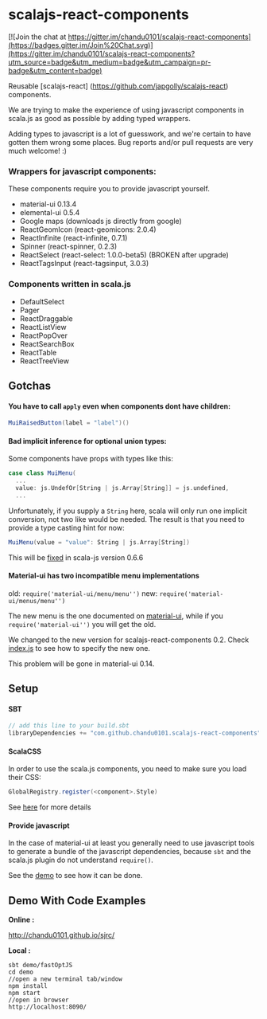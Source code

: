scalajs-react-components
========================

[![Join the chat at https://gitter.im/chandu0101/scalajs-react-components](https://badges.gitter.im/Join%20Chat.svg)](https://gitter.im/chandu0101/scalajs-react-components?utm_source=badge&utm_medium=badge&utm_campaign=pr-badge&utm_content=badge)

Reusable [scalajs-react] (https://github.com/japgolly/scalajs-react) components.

We are trying to make the experience of using javascript components in scala.js
 as good as possible by adding typed wrappers.

Adding types to javascript is a lot of guesswork, and we're certain to have gotten them wrong
 some places. Bug reports and/or pull requests are very much welcome! :)


### Wrappers for javascript components:
These components require you to provide javascript yourself.

- material-ui 0.13.4
- elemental-ui 0.5.4
- Google maps (downloads js directly from google)
- ReactGeomIcon (react-geomicons: 2.0.4)
- ReactInfinite (react-infinite, 0.7.1)
- Spinner (react-spinner, 0.2.3)
- ReactSelect (react-select: 1.0.0-beta5) (BROKEN after upgrade)
- ReactTagsInput (react-tagsinput, 3.0.3)

### Components written in scala.js
- DefaultSelect
- Pager
- ReactDraggable
- ReactListView
- ReactPopOver
- ReactSearchBox
- ReactTable
- ReactTreeView

## Gotchas

#### You have to call `apply` even when components dont have children:
```scala
MuiRaisedButton(label = "label")()
```

#### Bad implicit inference for optional union types:
Some components have props with types like this:
```scala
case class MuiMenu(
  ...
  value: js.UndefOr[String | js.Array[String]] = js.undefined,
  ...
```
Unfortunately, if you supply a `String` here, scala will only run one implicit conversion,
 not two like would be needed. The result is that you need to provide a type casting hint for now:
```scala
MuiMenu(value = "value": String | js.Array[String])
```
This will be [fixed](https://github.com/scala-js/scala-js/pull/2069) in scala-js version 0.6.6

#### Material-ui has two incompatible menu implementations

old: `require('material-ui/menu/menu'')`
new: `require('material-ui/menus/menu'')`

The new menu is the one documented on [material-ui](http://www.material-ui.com), while
 if you `require('material-ui'')` you will get the old.

We changed to the new version for scalajs-react-components 0.2.
Check [index.js](demo/bundles/material-ui.js) to see how to specify the new one.

This problem will be gone in material-ui 0.14.

## Setup

#### SBT
```scala
// add this line to your build.sbt
libraryDependencies += "com.github.chandu0101.scalajs-react-components" %%% "core" % "0.2.0"
```

#### ScalaCSS
In order to use the scala.js components, you need to make sure you load their CSS:
```scala
GlobalRegistry.register(<component>.Style)
```
See [here](https://japgolly.github.io/scalacss/book/ext/react.html) for more details

#### Provide javascript
In the case of material-ui at least you generally need to use javascript tools to
 generate a bundle of the javascript dependencies, because `sbt` and the scala.js
 plugin do not understand `require()`.

See the [demo](demo) to see how it can be done.


## Demo With Code Examples

**Online :** 

http://chandu0101.github.io/sjrc/

**Local :** 
```
sbt demo/fastOptJS
cd demo
//open a new terminal tab/window
npm install
npm start
//open in browser
http://localhost:8090/

```